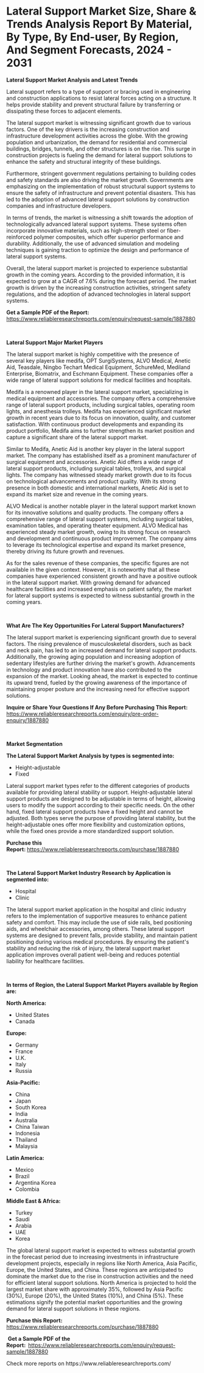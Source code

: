 <p><h1>Lateral Support Market Size, Share & Trends Analysis Report By Material, By Type, By End-user, By Region, And Segment Forecasts, 2024 - 2031</h1></p><p><strong>Lateral Support Market Analysis and Latest Trends</strong></p>
<p><p>Lateral support refers to a type of support or bracing used in engineering and construction applications to resist lateral forces acting on a structure. It helps provide stability and prevent structural failure by transferring or dissipating these forces to adjacent elements.</p><p>The lateral support market is witnessing significant growth due to various factors. One of the key drivers is the increasing construction and infrastructure development activities across the globe. With the growing population and urbanization, the demand for residential and commercial buildings, bridges, tunnels, and other structures is on the rise. This surge in construction projects is fueling the demand for lateral support solutions to enhance the safety and structural integrity of these buildings.</p><p>Furthermore, stringent government regulations pertaining to building codes and safety standards are also driving the market growth. Governments are emphasizing on the implementation of robust structural support systems to ensure the safety of infrastructure and prevent potential disasters. This has led to the adoption of advanced lateral support solutions by construction companies and infrastructure developers.</p><p>In terms of trends, the market is witnessing a shift towards the adoption of technologically advanced lateral support systems. These systems often incorporate innovative materials, such as high-strength steel or fiber-reinforced polymer composites, which offer superior performance and durability. Additionally, the use of advanced simulation and modeling techniques is gaining traction to optimize the design and performance of lateral support systems.</p><p>Overall, the lateral support market is projected to experience substantial growth in the coming years. According to the provided information, it is expected to grow at a CAGR of 7.6% during the forecast period. The market growth is driven by the increasing construction activities, stringent safety regulations, and the adoption of advanced technologies in lateral support systems.</p></p>
<p><strong>Get a Sample PDF of the Report:&nbsp;</strong> <a href="https://www.reliableresearchreports.com/enquiry/request-sample/1887880">https://www.reliableresearchreports.com/enquiry/request-sample/1887880</a></p>
<p>&nbsp;</p>
<p><strong>Lateral Support Major Market Players</strong></p>
<p><p>The lateral support market is highly competitive with the presence of several key players like medifa, OPT SurgiSystems, ALVO Medical, Anetic Aid, Teasdale, Ningbo Techart Medical Equipment, SchureMed, Mediland Enterprise, Biomatrix, and Eschmann Equipment. These companies offer a wide range of lateral support solutions for medical facilities and hospitals.</p><p>Medifa is a renowned player in the lateral support market, specializing in medical equipment and accessories. The company offers a comprehensive range of lateral support products, including surgical tables, operating room lights, and anesthesia trolleys. Medifa has experienced significant market growth in recent years due to its focus on innovation, quality, and customer satisfaction. With continuous product developments and expanding its product portfolio, Medifa aims to further strengthen its market position and capture a significant share of the lateral support market.</p><p>Similar to Medifa, Anetic Aid is another key player in the lateral support market. The company has established itself as a prominent manufacturer of surgical equipment and accessories. Anetic Aid offers a wide range of lateral support products, including surgical tables, trolleys, and surgical lights. The company has witnessed steady market growth due to its focus on technological advancements and product quality. With its strong presence in both domestic and international markets, Anetic Aid is set to expand its market size and revenue in the coming years.</p><p>ALVO Medical is another notable player in the lateral support market known for its innovative solutions and quality products. The company offers a comprehensive range of lateral support systems, including surgical tables, examination tables, and operating theater equipment. ALVO Medical has experienced steady market growth, owing to its strong focus on research and development and continuous product improvement. The company aims to leverage its technological expertise and expand its market presence, thereby driving its future growth and revenues.</p><p>As for the sales revenue of these companies, the specific figures are not available in the given context. However, it is noteworthy that all these companies have experienced consistent growth and have a positive outlook in the lateral support market. With growing demand for advanced healthcare facilities and increased emphasis on patient safety, the market for lateral support systems is expected to witness substantial growth in the coming years.</p></p>
<p>&nbsp;</p>
<p><strong>What Are The Key Opportunities For Lateral Support Manufacturers?</strong></p>
<p><p>The lateral support market is experiencing significant growth due to several factors. The rising prevalence of musculoskeletal disorders, such as back and neck pain, has led to an increased demand for lateral support products. Additionally, the growing aging population and increasing adoption of sedentary lifestyles are further driving the market's growth. Advancements in technology and product innovation have also contributed to the expansion of the market. Looking ahead, the market is expected to continue its upward trend, fueled by the growing awareness of the importance of maintaining proper posture and the increasing need for effective support solutions.</p></p>
<p><strong>Inquire or Share Your Questions If Any Before Purchasing This Report:</strong> <a href="https://www.reliableresearchreports.com/enquiry/pre-order-enquiry/1887880">https://www.reliableresearchreports.com/enquiry/pre-order-enquiry/1887880</a></p>
<p>&nbsp;</p>
<p><strong>Market Segmentation</strong></p>
<p><strong>The Lateral Support Market Analysis by types is segmented into:</strong></p>
<p><ul><li>Height-adjustable</li><li>Fixed</li></ul></p>
<p><p>Lateral support market types refer to the different categories of products available for providing lateral stability or support. Height-adjustable lateral support products are designed to be adjustable in terms of height, allowing users to modify the support according to their specific needs. On the other hand, fixed lateral support products have a fixed height and cannot be adjusted. Both types serve the purpose of providing lateral stability, but the height-adjustable ones offer more flexibility and customization options, while the fixed ones provide a more standardized support solution.</p></p>
<p><strong>Purchase this Report:&nbsp;</strong><a href="https://www.reliableresearchreports.com/purchase/1887880">https://www.reliableresearchreports.com/purchase/1887880</a></p>
<p>&nbsp;</p>
<p><strong>The Lateral Support Market Industry Research by Application is segmented into:</strong></p>
<p><ul><li>Hospital</li><li>Clinic</li></ul></p>
<p><p>The lateral support market application in the hospital and clinic industry refers to the implementation of supportive measures to enhance patient safety and comfort. This may include the use of side rails, bed positioning aids, and wheelchair accessories, among others. These lateral support systems are designed to prevent falls, provide stability, and maintain patient positioning during various medical procedures. By ensuring the patient's stability and reducing the risk of injury, the lateral support market application improves overall patient well-being and reduces potential liability for healthcare facilities.</p></p>
<p>&nbsp;</p>
<p><strong>In terms of Region, the Lateral Support Market Players available by Region are:</strong></p>
<p>
    <p> <strong> North America: </strong>
        <ul>
            <li>United States</li>
            <li>Canada</li>
        </ul>
        </p> 
    <p> <strong> Europe: </strong>
        <ul>
            <li>Germany</li>
            <li>France</li>
            <li>U.K.</li>
            <li>Italy</li>
            <li>Russia</li>
        </ul>
        </p> 
    <p> <strong> Asia-Pacific: </strong>
        <ul>
            <li>China</li>
            <li>Japan</li>
            <li>South Korea</li>
            <li>India</li>
            <li>Australia</li>
            <li>China Taiwan</li>
            <li>Indonesia</li>
            <li>Thailand</li>
            <li>Malaysia</li>
        </ul>
        </p> 
    <p> <strong> Latin America: </strong>
        <ul>
            <li>Mexico</li>
            <li>Brazil</li>
            <li>Argentina Korea</li>
            <li>Colombia</li>
        </ul>
        </p> 
    <p> <strong> Middle East & Africa: </strong>
        <ul>
            <li>Turkey</li>
            <li>Saudi</li>
            <li>Arabia</li>
            <li>UAE</li>
            <li>Korea</li>
        </ul>
    </p>
    </p>
<p><p>The global lateral support market is expected to witness substantial growth in the forecast period due to increasing investments in infrastructure development projects, especially in regions like North America, Asia Pacific, Europe, the United States, and China. These regions are anticipated to dominate the market due to the rise in construction activities and the need for efficient lateral support solutions. North America is projected to hold the largest market share with approximately 35%, followed by Asia Pacific (30%), Europe (20%), the United States (10%), and China (5%). These estimations signify the potential market opportunities and the growing demand for lateral support solutions in these regions.</p></p>
<p><strong>Purchase this Report: </strong><a href="https://www.reliableresearchreports.com/purchase/1887880">https://www.reliableresearchreports.com/purchase/1887880</a></p>
<p>&nbsp;<strong>Get a Sample PDF of the Report:&nbsp;&nbsp;</strong><a href="https://www.reliableresearchreports.com/enquiry/request-sample/1887880">https://www.reliableresearchreports.com/enquiry/request-sample/1887880</a></p>
<p><strong></strong></p>
<p>Check more reports on https://www.reliableresearchreports.com/</p>